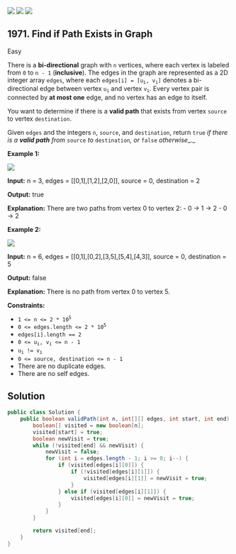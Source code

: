 [![](https://img.shields.io/github/stars/javadev/LeetCode-in-Java?label=Stars&style=flat-square)](https://github.com/javadev/LeetCode-in-Java)
[![](https://img.shields.io/github/forks/javadev/LeetCode-in-Java?label=Fork%20me%20on%20GitHub%20&style=flat-square)](https://github.com/javadev/LeetCode-in-Java/fork)
[![](https://img.shields.io/badge/-LeetCode%20in%20Kotlin-blue?style=flat-square)](https://github.com/javadev/LeetCode-in-Kotlin)

## 1971\. Find if Path Exists in Graph

Easy

There is a **bi-directional** graph with `n` vertices, where each vertex is labeled from `0` to `n - 1` (**inclusive**). The edges in the graph are represented as a 2D integer array `edges`, where each <code>edges[i] = [u<sub>i</sub>, v<sub>i</sub>]</code> denotes a bi-directional edge between vertex <code>u<sub>i</sub></code> and vertex <code>v<sub>i</sub></code>. Every vertex pair is connected by **at most one** edge, and no vertex has an edge to itself.

You want to determine if there is a **valid path** that exists from vertex `source` to vertex `destination`.

Given `edges` and the integers `n`, `source`, and `destination`, return `true` _if there is a **valid path** from_ `source` _to_ `destination`_, or_ `false` _otherwise__._

**Example 1:**

![](https://assets.leetcode.com/uploads/2021/08/14/validpath-ex1.png)

**Input:** n = 3, edges = \[\[0,1],[1,2],[2,0]], source = 0, destination = 2

**Output:** true

**Explanation:** There are two paths from vertex 0 to vertex 2: - 0 → 1 → 2 - 0 → 2

**Example 2:**

![](https://assets.leetcode.com/uploads/2021/08/14/validpath-ex2.png)

**Input:** n = 6, edges = \[\[0,1],[0,2],[3,5],[5,4],[4,3]], source = 0, destination = 5

**Output:** false

**Explanation:** There is no path from vertex 0 to vertex 5.

**Constraints:**

*   <code>1 <= n <= 2 * 10<sup>5</sup></code>
*   <code>0 <= edges.length <= 2 * 10<sup>5</sup></code>
*   `edges[i].length == 2`
*   <code>0 <= u<sub>i</sub>, v<sub>i</sub> <= n - 1</code>
*   <code>u<sub>i</sub> != v<sub>i</sub></code>
*   `0 <= source, destination <= n - 1`
*   There are no duplicate edges.
*   There are no self edges.

## Solution

```java
public class Solution {
    public boolean validPath(int n, int[][] edges, int start, int end) {
        boolean[] visited = new boolean[n];
        visited[start] = true;
        boolean newVisit = true;
        while (!visited[end] && newVisit) {
            newVisit = false;
            for (int i = edges.length - 1; i >= 0; i--) {
                if (visited[edges[i][0]]) {
                    if (!visited[edges[i][1]]) {
                        visited[edges[i][1]] = newVisit = true;
                    }
                } else if (visited[edges[i][1]]) {
                    visited[edges[i][0]] = newVisit = true;
                }
            }
        }

        return visited[end];
    }
}
```